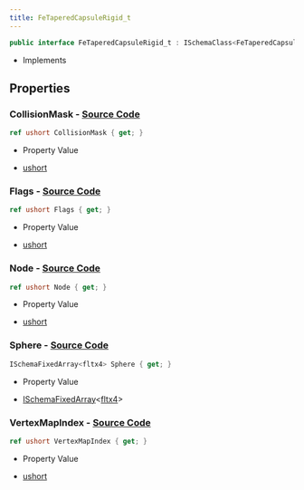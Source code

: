 ```yaml
---
title: FeTaperedCapsuleRigid_t
---
```


```csharp
public interface FeTaperedCapsuleRigid_t : ISchemaClass<FeTaperedCapsuleRigid_t>, ISchemaField, ISchemaClass, INativeHandle
```

- Implements

## Properties

### **CollisionMask** - [Source Code](https://github.com/swiftly-solution/swiftlys2/blob/main/managed/src/SwiftlyS2.Generated/Schemas/Interfaces/FeTaperedCapsuleRigid_t.cs#L20)

```csharp
ref ushort CollisionMask { get; }
```

- Property Value

- [ushort](https://learn.microsoft.com/dotnet/api/system.uint16)

### **Flags** - [Source Code](https://github.com/swiftly-solution/swiftlys2/blob/main/managed/src/SwiftlyS2.Generated/Schemas/Interfaces/FeTaperedCapsuleRigid_t.cs#L24)

```csharp
ref ushort Flags { get; }
```

- Property Value

- [ushort](https://learn.microsoft.com/dotnet/api/system.uint16)

### **Node** - [Source Code](https://github.com/swiftly-solution/swiftlys2/blob/main/managed/src/SwiftlyS2.Generated/Schemas/Interfaces/FeTaperedCapsuleRigid_t.cs#L18)

```csharp
ref ushort Node { get; }
```

- Property Value

- [ushort](https://learn.microsoft.com/dotnet/api/system.uint16)

### **Sphere** - [Source Code](https://github.com/swiftly-solution/swiftlys2/blob/main/managed/src/SwiftlyS2.Generated/Schemas/Interfaces/FeTaperedCapsuleRigid_t.cs#L16)

```csharp
ISchemaFixedArray<fltx4> Sphere { get; }
```

- Property Value

- [ISchemaFixedArray](/docs/api/shared/schemas/ischemafixedarray-1)<[fltx4](/docs/api/shared/natives/fltx4)>

### **VertexMapIndex** - [Source Code](https://github.com/swiftly-solution/swiftlys2/blob/main/managed/src/SwiftlyS2.Generated/Schemas/Interfaces/FeTaperedCapsuleRigid_t.cs#L22)

```csharp
ref ushort VertexMapIndex { get; }
```

- Property Value

- [ushort](https://learn.microsoft.com/dotnet/api/system.uint16)


